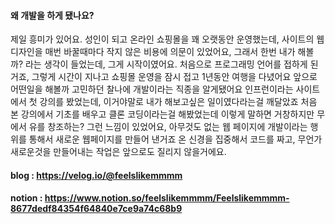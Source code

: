#### 왜 개발을 하게 됐나요?

제일 흥미가 있어요. 성인이 되고 온라인 쇼핑몰을 꽤 오랫동안 운영했는데, 사이트의 웹 디자인을 매번 바꿀때마다 작지 않은 비용에 의문이 있었어요,
그래서 한번 내가 해볼까? 라는 생각이 들었는데, 그게 시작이였어요. 처음으로 프로그래밍 언어를 접하게 된거죠,
그렇게 시간이 지나고 쇼핑몰 운영을 잠시 접고 1년동안 여행을 다녔어요 앞으로 어떤일을 해볼까 고민하던 찰나에 개발이라는 직종을 알게됐어요
인프런이라는 사이트에서 첫 강의를 봤었는데, 이거야말로 내가 해보고싶은 일이였다라는걸 깨달았죠
처음 본 강의에서 기초를 배우고 클론 코딩이라는걸 해봤었는데 이렇게 말하면 거창하지만 무에서 유를 창조하는? 그런 느낌이 있었어요,
아무것도 없는 웹 페이지에 개발이라는 행위를 통해서 새로운 웹페이지를 만들어 낸거죠
온 신경을 집중해서 코드를 짜고, 무언가 새로운것을 만들어내는 작업은 앞으로도 질리지 않을거에요.


#### blog : https://velog.io/@feelslikemmmm
#### notion : https://www.notion.so/feelslikemmmm/Feelslikemmmm-8677dedf84354f64840e7ce9a74c68b9
<!--
**feelslikemmmm/Feelslikemmmm** is a ✨ _special_ ✨ repository because its `README.md` (this file) appears on your GitHub profile.

Here are some ideas to get you started:

- 🔭 I’m currently working on ...
- 🌱 I’m currently learning ...
- 👯 I’m looking to collaborate on ...
- 🤔 I’m looking for help with ...
- 💬 Ask me about ...
- 📫 How to reach me: ...
- 😄 Pronouns: ...
- ⚡ Fun fact: ...
-->
